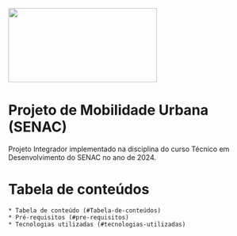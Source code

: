 <img src="https://useargo.com/wp-content/uploads/2019/10/Mobilidade-urbana-desafios-de-locomover-nos-principais-centros-urbanos.jpg" height="150" width="300" />

# Projeto de Mobilidade Urbana (SENAC)

Projeto Integrador implementado na disciplina do curso Técnico em Desenvolvimento do SENAC no ano de 2024.

Tabela de conteúdos
=========================
<!--ts-->
	* Tabela de conteúdo (#Tabela-de-conteúdos)
	* Pré-requisitos (#pre-requisitos)
	* Tecnologias utilizadas (#tecnologias-utilizadas)
<!--te-->

